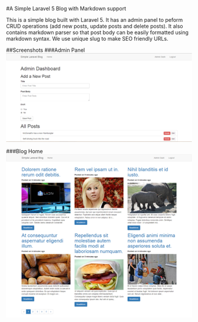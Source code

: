#A Simple Laravel 5 Blog with Markdown support

This is a simple blog built with Laravel 5. It has an admin panel to peform CRUD operations (add new posts, update posts and delete posts). It also contains markdown parser so that post body can be easily formatted using markdown syntax. We use unique slug to make SEO friendly URLs.

##Screenshots
###Admin Panel
![](screenshots/admin-screenshot.png?raw=true "Admin-Panel")

###Blog Home
![](screenshots/blog-home.png?raw=true "Blog-Home")
